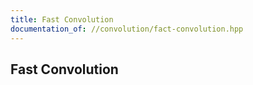```yaml
---
title: Fast Convolution
documentation_of: //convolution/fact-convolution.hpp
---
```


## Fast Convolution